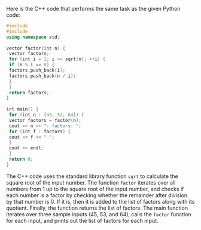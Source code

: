 Here is the C++ code that performs the same task as the given Python code:
```c++
#include 
#include 
using namespace std;
 
vector factor(int n) {
 vector factors;
 for (int i = 1; i <= sqrt(n); ++i) {
 if (n % i == 0) {
 factors.push_back(i);
 factors.push_back(n / i);
 }
 }
 return factors;
}
 
int main() {
 for (int n : {45, 53, 64}) {
 vector factors = factor(n);
 cout << n << ": factors: ";
 for (int f : factors) {
 cout << f << " ";
 }
 cout << endl;
 }
 return 0;
}
```
The C++ code uses the standard library function `sqrt` to calculate the square root of the input number. The function `factor` iterates over all numbers from 1 up to the square root of the input number, and checks if each number is a factor by checking whether the remainder after division by that number is 0. If it is, then it is added to the list of factors along with its quotient. Finally, the function returns the list of factors.
The main function iterates over three sample inputs (45, 53, and 64), calls the `factor` function for each input, and prints out the list of factors for each input.


